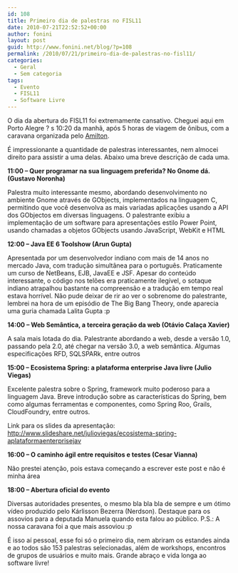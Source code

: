 ```yaml
---
id: 108
title: Primeiro dia de palestras no FISL11
date: 2010-07-21T22:52:52+00:00
author: fonini
layout: post
guid: http://www.fonini.net/blog/?p=108
permalink: /2010/07/21/primeiro-dia-de-palestras-no-fisl11/
categories:
  - Geral
  - Sem categoria
tags:
  - Evento
  - FISL11
  - Software Livre
---
```

O dia da abertura do FISL11 foi extremamente cansativo. Cheguei aqui em Porto Alegre ? s 10:20 da manhã, após 5 horas de viagem de ônibus, com a caravana organizada pelo <a href="http://www.infosoft.inf.br" rel="externo nofollow">Amilton</a>.

É impressionante a quantidade de palestras interessantes, nem almocei direito para assistir a uma delas. Abaixo uma breve descrição de cada uma.

**11:00 &#8211; Quer programar na sua linguagem preferida? No Gnome dá. (Gustavo Noronha)**

Palestra muito interessante mesmo, abordando desenvolvimento no ambiente Gnome através de GObjects, implementados na linguagem C, permitindo que você desenvolva as mais variadas aplicações usando a API dos GObjectos em diversas linguagens. O palestrante exibiu a implementação de um software para apresentações estilo Power Point, usando chamadas a objetos GObjects usando JavaScript, WebKit e HTML 

**12:00 &#8211; Java EE 6 Toolshow (Arun Gupta)**

Apresentada por um desenvolvedor indiano com mais de 14 anos no mercado Java, com tradução simultânea para o português. Praticamente um curso de NetBeans, EJB, JavaEE e JSF. Apesar do conteúdo interessante, o código nos telões era praticamente ilegível, o sotaque indiano atrapalhou bastante na compreensão e a tradução em tempo real estava horrível. Não pude deixar de rir ao ver o sobrenome do palestrante, lembrei na hora de um episódio de The Big Bang Theory, onde aparecia uma guria chamada Lalita Gupta :p 

**14:00 &#8211; Web Semântica, a terceira geração da web (Otávio Calaça Xavier)**

A sala mais lotada do dia. Palestrante abordando a web, desde a versão 1.0, passando pela 2.0, até chegar na versão 3.0, a web semântica. Algumas especificações RFD, SQLSPARk, entre outros 

**15:00 &#8211; Ecosistema Spring: a plataforma enterprise Java livre (Julio Viegas)**

Excelente palestra sobre o Spring, framework muito poderoso para a linguagem Java. Breve introdução sobre as características do Spring, bem como algumas ferramentas e componentes, como Spring Roo, Grails, CloudFoundry, entre outros.
	  
Link para os slides da apresentação: <a href="http://www.slideshare.net/julioviegas/ecosistema-spring-aplataformaenterprisejav" rel="externo nofollow">http://www.slideshare.net/julioviegas/ecosistema-spring-aplataformaenterprisejav</a>

**16:00 &#8211; O caminho ágil entre requisitos e testes (Cesar Vianna)**

Não prestei atenção, pois estava começando a escrever este post e não é minha área 

**18:00 &#8211; Abertura oficial do evento**

Diversas autoridades presentes, o mesmo bla bla bla de sempre e um ótimo vídeo produzido pelo Kárlisson Bezerra (Nerdson). Destaque para os assovios para a deputada Manuela quando esta falou ao público. P.S.: A nossa caravana foi a que mais assoviou :p 

É isso aí pessoal, esse foi só o primeiro dia, nem abriram os estandes ainda e ao todos são 153 palestras selecionadas, além de workshops, encontros de grupos de usuários e muito mais. Grande abraço e vida longa ao software livre!